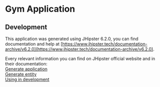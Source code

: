 # Gym Application

## Development

This application was generated using JHipster 6.2.0, you can find documentation and help at [https://www.jhipster.tech/documentation-archive/v6.2.0](https://www.jhipster.tech/documentation-archive/v6.2.0).

Every relevant information you can find on JHipster official website and in their documentation:    
[Generate application](https://www.jhipster.tech/creating-an-app/)  
[Generate entity](https://www.jhipster.tech/creating-an-entity/)    
[Using in development](https://www.jhipster.tech/development/)
